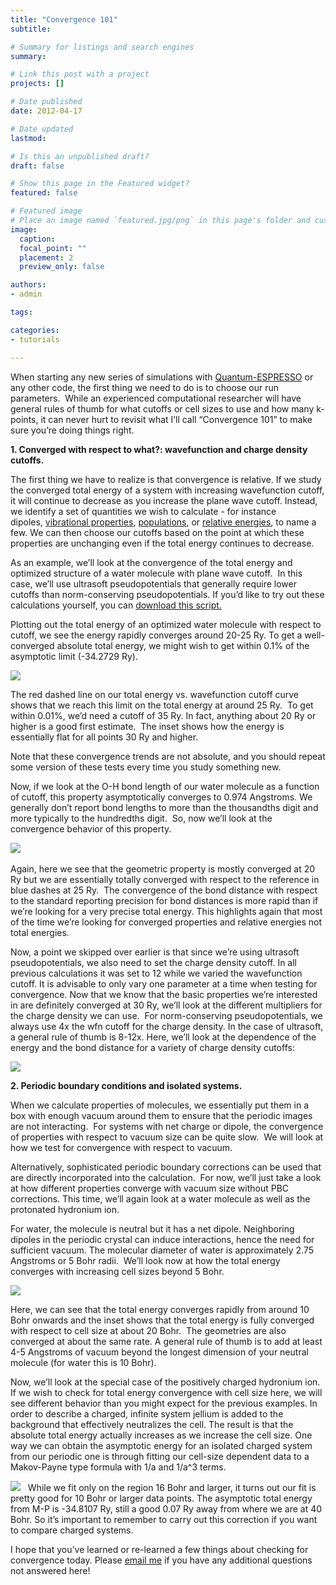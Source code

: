 ```yaml
---
title: "Convergence 101"
subtitle: 

# Summary for listings and search engines
summary: 

# Link this post with a project
projects: []

# Date published
date: 2012-04-17

# Date updated
lastmod: 

# Is this an unpublished draft?
draft: false

# Show this page in the Featured widget?
featured: false

# Featured image
# Place an image named `featured.jpg/png` in this page's folder and customize its options here.
image:
  caption: 
  focal_point: ""
  placement: 2
  preview_only: false

authors:
- admin

tags:

categories:
- tutorials

---
```

When starting any new series of simulations with [Quantum-ESPRESSO](http://www.quantum-espresso.org/ "http://www.quantum-espresso.org") or any other code, the first thing we need to do is to choose our run parameters.  While an experienced computational researcher will have general rules of thumb for what cutoffs or cell sizes to use and how many k-points, it can never hurt to revisit what I’ll call “Convergence 101” to make sure you’re doing things right.

**1. Converged with respect to what?: wavefunction and charge density cutoffs.**

The first thing we have to realize is that convergence is relative. If we study the converged total energy of a system with increasing wavefunction cutoff, it will continue to decrease as you increase the plane wave cutoff. Instead, we identify a set of quantities we wish to calculate - for instance dipoles, [vibrational properties](../2011-12-27-vibrational-properties-molecules "Vibrational properties of molecules"), [populations](../2011-01-24-population-analysis-and-pdos "Population analysis and PDOS"), or [relative energies](../2011-11-01-converging-and-comparing-multiple-electronic-states "Converging and comparing multiple electronic states"), to name a few. We can then choose our cutoffs based on the point at which these properties are unchanging even if the total energy continues to decrease.


As an example, we’ll look at the convergence of the total energy and optimized structure of a water molecule with plane wave cutoff.  In this case, we’ll use ultrasoft pseudopotentials that generally require lower cutoffs than norm-conserving pseudopotentials. If you’d like to try out these calculations yourself, you can [download this script.](Convergence_Scripts.zip)


Plotting out the total energy of an optimized water molecule with respect to cutoff, we see the energy rapidly converges around 20-25 Ry. To get a well-converged absolute total energy, we might wish to get within 0.1% of the asymptotic limit (-34.2729 Ry).  



![](h2o-cutoff-data.jpg)


The red dashed line on our total energy vs. wavefunction cutoff curve shows that we reach this limit on the total energy at around 25 Ry.  To get within 0.01%, we’d need a cutoff of 35 Ry. In fact, anything about 20 Ry or higher is a good first estimate.  The inset shows how the energy is essentially flat for all points 30 Ry and higher.


Note that these convergence trends are not absolute, and you should repeat some version of these tests every time you study something new.

Now, if we look at the O-H bond length of our water molecule as a function of cutoff, this property asymptotically converges to 0.974 Angstroms. We generally don’t report bond lengths to more than the thousandths digit and more typically to the hundredths digit.  So, now we’ll look at the convergence behavior of this property.

![](h2o-cutoff-data-bonds.jpg)
 

Again, here we see that the geometric property is mostly converged at 20 Ry but we are essentially totally converged with respect to the reference in blue dashes at 25 Ry.  The convergence of the bond distance with respect to the standard reporting precision for bond distances is more rapid than if we’re looking for a very precise total energy. This highlights again that most of the time we’re looking for converged properties and relative energies not total energies.


Now, a point we skipped over earlier is that since we’re using ultrasoft pseudopotentials, we also need to set the charge density cutoff. In all previous calculations it was set to 12 while we varied the wavefunction cutoff. It is advisable to only vary one parameter at a time when testing for convergence. Now that we know that the basic properties we’re interested in are definitely converged at 30 Ry, we’ll look at the different multipliers for the charge density we can use.  For norm-conserving pseudopotentials, we always use 4x the wfn cutoff for the charge density. In the case of ultrasoft, a general rule of thumb is 8-12x. Here, we’ll look at the dependence of the energy and the bond distance for a variety of charge density cutoffs:

![](dual-calc.jpg)

**2.  Periodic boundary conditions and isolated systems.**

When we calculate properties of molecules, we essentially put them in a box with enough vacuum around them to ensure that the periodic images are not interacting.  For systems with net charge or dipole, the convergence of properties with respect to vacuum size can be quite slow.  We will look at how we test for convergence with respect to vacuum.


Alternatively, sophisticated periodic boundary corrections can be used that are directly incorporated into the calculation.  For now, we’ll just take a look at how different properties converge with vacuum size without PBC corrections. This time, we’ll again look at a water molecule as well as the protonated hydronium ion.


For water, the molecule is neutral but it has a net dipole. Neighboring dipoles in the periodic crystal can induce interactions, hence the need for sufficient vacuum. The molecular diameter of water is approximately 2.75 Angstroms or 5 Bohr radii.  We’ll look now at how the total energy converges with increasing cell sizes beyond 5 Bohr.


![](h2o-vacsize.jpg)

Here, we can see that the total energy converges rapidly from around 10 Bohr onwards and the inset shows that the total energy is fully converged with respect to cell size at about 20 Bohr.  The geometries are also converged at about the same rate. A general rule of thumb is to add at least 4-5 Angstroms of vacuum beyond the longest dimension of your neutral molecule (for water this is 10 Bohr).


Now, we’ll look at the special case of the positively charged hydronium ion.  If we wish to check for total energy convergence with cell size here, we will see different behavior than you might expect for the previous examples. In order to describe a charged, infinite system jellium is added to the background that effectively neutralizes the cell. The result is that the absolute total energy actually increases as we increase the cell size. One way we can obtain the asymptotic energy for an isolated charged system from our periodic one is through fitting our cell-size dependent data to a Makov-Payne type formula with 1/a and 1/a^3 terms.  


![](hydronium-data.jpg)  
While we fit only on the region 16 Bohr and larger, it turns out our fit is pretty good for 10 Bohr or larger data points. The asymptotic total energy from M-P is -34.8107 Ry, still a good 0.07 Ry away from where we are at 40 Bohr. So it’s important to remember to carry out this correction if you want to compare charged systems.


I hope that you’ve learned or re-learned a few things about checking for convergence today. Please [email me](mailto:hjkulik@mit.edu?subject=Questions%20about%20Convergence%20101%20Tutorial "mailto:hjkulik@mit.edu?subject=Questions about Convergence 101 Tutorial") if you have any additional questions not answered here!


